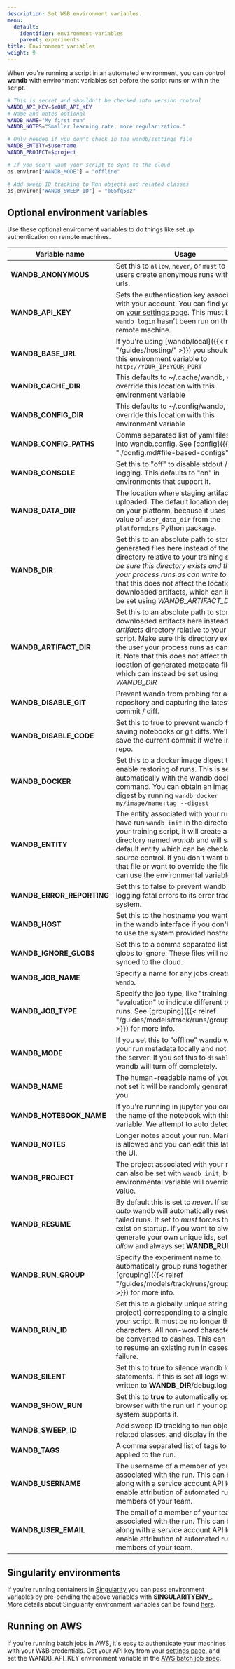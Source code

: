 ```yaml
---
description: Set W&B environment variables.
menu:
  default:
    identifier: environment-variables
    parent: experiments
title: Environment variables
weight: 9
---
```


When you're running a script in an automated environment, you can control **wandb** with environment variables set before the script runs or within the script.

```bash
# This is secret and shouldn't be checked into version control
WANDB_API_KEY=$YOUR_API_KEY
# Name and notes optional
WANDB_NAME="My first run"
WANDB_NOTES="Smaller learning rate, more regularization."
```

```bash
# Only needed if you don't check in the wandb/settings file
WANDB_ENTITY=$username
WANDB_PROJECT=$project
```

```python
# If you don't want your script to sync to the cloud
os.environ["WANDB_MODE"] = "offline"

# Add sweep ID tracking to Run objects and related classes
os.environ["WANDB_SWEEP_ID"] = "b05fq58z"
```

## Optional environment variables

Use these optional environment variables to do things like set up authentication on remote machines.

| Variable name | Usage |
| --------------------------- | ---------- |
| **WANDB_ANONYMOUS** | Set this to `allow`, `never`, or `must` to let users create anonymous runs with secret urls. |
| **WANDB_API_KEY** | Sets the authentication key associated with your account. You can find your key on [your settings page](https://app.wandb.ai/settings).  This must be set if `wandb login` hasn't been run on the remote machine.               |
| **WANDB_BASE_URL** | If you're using [wandb/local]({{< relref "/guides/hosting/" >}}) you should set this environment variable to `http://YOUR_IP:YOUR_PORT` |
| **WANDB_CACHE_DIR** | This defaults to \~/.cache/wandb, you can override this location with this environment variable |
| **WANDB_CONFIG_DIR** | This defaults to \~/.config/wandb, you can override this location with this environment variable |
| **WANDB_CONFIG_PATHS** | Comma separated list of yaml files to load into wandb.config. See [config]({{< relref "./config.md#file-based-configs" >}}). |
| **WANDB_CONSOLE** | Set this to "off" to disable stdout / stderr logging. This defaults to "on" in environments that support it. |
| **WANDB_DATA_DIR** | The location where staging artifacts are uploaded. The default location depends on your platform, because it uses the value of `user_data_dir` from the `platformdirs` Python package. |
| **WANDB_DIR** | Set this to an absolute path to store all generated files here instead of the _wandb_ directory relative to your training script. _be sure this directory exists and the user your process runs as can write to it_. Note that this does not affect the location of downloaded artifacts, which can instead be set using _WANDB_ARTIFACT_DIR_ |
| **WANDB_ARTIFACT_DIR** | Set this to an absolute path to store all downloaded artifacts here instead of the _artifacts_ directory relative to your training script. Make sure this directory exists and the user your process runs as can write to it. Note that this does not affect the location of generated metadata files, which can instead be set using _WANDB_DIR_ |
| **WANDB_DISABLE_GIT** | Prevent wandb from probing for a git repository and capturing the latest commit / diff. |
| **WANDB_DISABLE_CODE** | Set this to true to prevent wandb from saving notebooks or git diffs. We'll still save the current commit if we're in a git repo. |
| **WANDB_DOCKER** | Set this to a docker image digest to enable restoring of runs. This is set automatically with the wandb docker command. You can obtain an image digest by running `wandb docker my/image/name:tag --digest` |
| **WANDB_ENTITY** | The entity associated with your run. If you have run `wandb init` in the directory of your training script, it will create a directory named _wandb_ and will save a default entity which can be checked into source control. If you don't want to create that file or want to override the file you can use the environmental variable. |
| **WANDB_ERROR_REPORTING** | Set this to false to prevent wandb from logging fatal errors to its error tracking system. |
| **WANDB_HOST** | Set this to the hostname you want to see in the wandb interface if you don't want to use the system provided hostname |
| **WANDB_IGNORE_GLOBS** | Set this to a comma separated list of file globs to ignore. These files will not be synced to the cloud. |
| **WANDB_JOB_NAME** | Specify a name for any jobs created by `wandb`. |
| **WANDB_JOB_TYPE** | Specify the job type, like "training" or "evaluation" to indicate different types of runs. See [grouping]({{< relref "/guides/models/track/runs/grouping.md" >}}) for more info. |
| **WANDB_MODE** | If you set this to "offline" wandb will save your run metadata locally and not sync to the server. If you set this to `disabled` wandb will turn off completely. |
| **WANDB_NAME** | The human-readable name of your run. If not set it will be randomly generated for you |
| **WANDB_NOTEBOOK_NAME** | If you're running in jupyter you can set the name of the notebook with this variable. We attempt to auto detect this. |
| **WANDB_NOTES** | Longer notes about your run. Markdown is allowed and you can edit this later in the UI. |
| **WANDB_PROJECT** | The project associated with your run. This can also be set with `wandb init`, but the environmental variable will override the value. |
| **WANDB_RESUME** | By default this is set to _never_. If set to _auto_ wandb will automatically resume failed runs. If set to _must_ forces the run to exist on startup. If you want to always generate your own unique ids, set this to _allow_ and always set **WANDB_RUN_ID**. |
| **WANDB_RUN_GROUP** | Specify the experiment name to automatically group runs together. See [grouping]({{< relref "/guides/models/track/runs/grouping.md" >}}) for more info. |
| **WANDB_RUN_ID** | Set this to a globally unique string (per project) corresponding to a single run of your script. It must be no longer than 64 characters. All non-word characters will be converted to dashes. This can be used to resume an existing run in cases of failure. |
| **WANDB_SILENT** | Set this to **true** to silence wandb log statements. If this is set all logs will be written to **WANDB_DIR**/debug.log |
| **WANDB_SHOW_RUN** | Set this to **true** to automatically open a browser with the run url if your operating system supports it. |
| **WANDB_SWEEP_ID** | Add sweep ID tracking to `Run` objects and related classes, and display in the UI. |
| **WANDB_TAGS** | A comma separated list of tags to be applied to the run. |
| **WANDB_USERNAME** | The username of a member of your team associated with the run. This can be used along with a service account API key to enable attribution of automated runs to members of your team. |
| **WANDB_USER_EMAIL** | The email of a member of your team associated with the run. This can be used along with a service account API key to enable attribution of automated runs to members of your team. |

## Singularity environments

If you're running containers in [Singularity](https://singularity.lbl.gov/index.html) you can pass environment variables by pre-pending the above variables with **SINGULARITYENV_**. More details about Singularity environment variables can be found [here](https://singularity.lbl.gov/docs-environment-metadata#environment).

## Running on AWS

If you're running batch jobs in AWS, it's easy to authenticate your machines with your W&B credentials. Get your API key from your [settings page](https://app.wandb.ai/settings), and set the WANDB_API_KEY environment variable in the [AWS batch job spec](https://docs.aws.amazon.com/batch/latest/userguide/job_definition_parameters.html#parameters).
